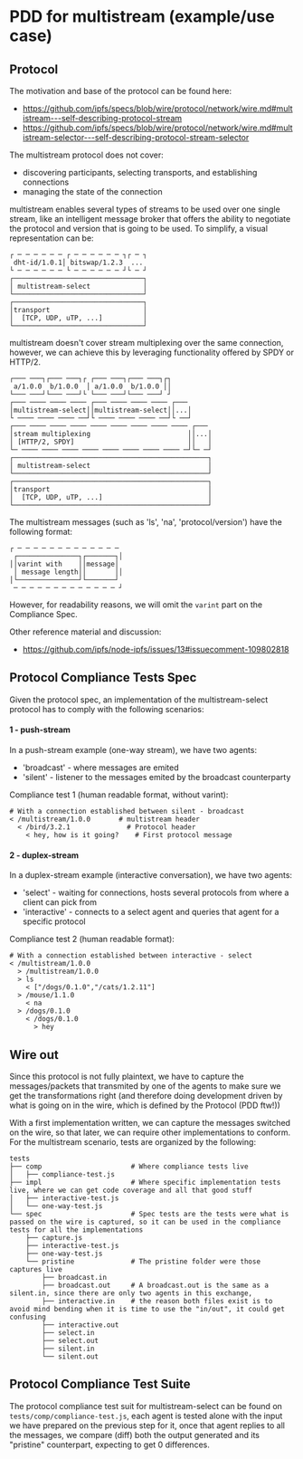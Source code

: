 # PDD for multistream (example/use case)

## Protocol

The motivation and base of the protocol can be found here:

- https://github.com/ipfs/specs/blob/wire/protocol/network/wire.md#multistream---self-describing-protocol-stream
- https://github.com/ipfs/specs/blob/wire/protocol/network/wire.md#multistream-selector---self-describing-protocol-stream-selector

The multistream protocol does not cover:

- discovering participants, selecting transports, and establishing connections
- managing the state of the connection

multistream enables several types of streams to be used over one single stream, like an intelligent message broker that offers the ability to negotiate the protocol and version that is going to be used. To simplify, a visual representation can be:

```
┌ ─ ─ ─ ─ ─ ─ ┌ ─ ─ ─ ─ ─ ─ ┐┌ ─ ┐
 dht-id/1.0.1│ bitswap/1.2.3  ...
└ ─ ─ ─ ─ ─ ─ └ ─ ─ ─ ─ ─ ─ ┘└ ─ ┘
┌────────────────────────────────┐
│ multistream-select             │
└────────────────────────────────┘
┌────────────────────────────────┐
│transport                       │
│  [TCP, UDP, uTP, ...]          │
└────────────────────────────────┘
```

multistream doesn't cover stream multiplexing over the same connection, however, we can achieve this by leveraging functionality offered by SPDY or HTTP/2.

```
┌─── ───┐┌─── ───┐┌ ┌─── ───┐┌─── ───┐┌┐
 a/1.0.0  b/1.0.0  │ a/1.0.0  b/1.0.0 ││
└─── ───┘└─── ───┘└ └─── ───┘└─── ───┘ ┘
┌─── ──── ──── ──── ┌─── ──── ──── ──── ┌───
│multistream-select││multistream-select││...│
└ ──── ──── ──── ──┘└ ──── ──── ──── ──┘└ ──┘
┌─── ──── ──── ──── ──── ──── ──── ──── ──── ┌───
│stream multiplexing                        ││...│
│ [HTTP/2, SPDY]                            ││   │
└─ ──── ──── ──── ──── ──── ──── ──── ──── ─┘└─ ─┘
┌────────────────────────────────────────────────┐
│ multistream-select                             │
└────────────────────────────────────────────────┘
┌────────────────────────────────────────────────┐
│transport                                       │
│  [TCP, UDP, uTP, ...]                          │
└────────────────────────────────────────────────┘
```

The multistream messages (such as 'ls', 'na', 'protocol/version') have the following format:

```
┌ ─ ─ ─ ─ ─ ─ ─ ─ ─ ─ ─ ─ ─
 ┌───────────────┐┌───────┐│
││varint with    ││message│
 │ message length││       ││
│└───────────────┘└───────┘
 ─ ─ ─ ─ ─ ─ ─ ─ ─ ─ ─ ─ ─ ┘
```

However, for readability reasons, we will omit the `varint` part on the Compliance Spec.


Other reference material and discussion:
- https://github.com/ipfs/node-ipfs/issues/13#issuecomment-109802818

## Protocol Compliance Tests Spec

Given the protocol spec, an implementation of the multistream-select protocol has to comply with the following scenarios:

#### 1 - push-stream

In a push-stream example (one-way stream), we have two agents:

- 'broadcast' - where messages are emited 
- 'silent' - listener to the messages emited by the broadcast counterparty

Compliance test 1 (human readable format, without varint):
```
# With a connection established between silent - broadcast
< /multistream/1.0.0       # multistream header
  < /bird/3.2.1              # Protocol header
    < hey, how is it going?    # First protocol message
```

#### 2 - duplex-stream

In a duplex-stream example (interactive conversation), we have two agents:

- 'select' - waiting for connections, hosts several protocols from where a client can pick from
- 'interactive' - connects to a select agent and queries that agent for a specific protocol

Compliance test 2 (human readable format):
```
# With a connection established between interactive - select
< /multistream/1.0.0
  > /multistream/1.0.0
  > ls
    < ["/dogs/0.1.0","/cats/1.2.11"]
  > /mouse/1.1.0
    < na
  > /dogs/0.1.0
    < /dogs/0.1.0
      > hey
```

## Wire out

Since this protocol is not fully plaintext, we have to capture the messages/packets that transmited by one of the agents to make sure we get the transformations right (and therefore doing development driven by what is going on in the wire, which is defined by the Protocol (PDD ftw!))

With a first implementation written, we can capture the messages switched on the wire, so that later, we can require other implementations to conform. For the multistream scenario, tests are organized by the following:

```
tests
├── comp                      # Where compliance tests live
│   ├── compliance-test.js
├── impl                      # Where specific implementation tests live, where we can get code coverage and all that good stuff
│   ├── interactive-test.js
│   └── one-way-test.js
└── spec                      # Spec tests are the tests were what is passed on the wire is captured, so it can be used in the compliance tests for all the implementations
    ├── capture.js
    ├── interactive-test.js
    ├── one-way-test.js
    └── pristine              # The pristine folder were those captures live
        ├── broadcast.in
        ├── broadcast.out     # A broadcast.out is the same as a silent.in, since there are only two agents in this exchange,
        ├── interactive.in    # the reason both files exist is to avoid mind bending when it is time to use the "in/out", it could get confusing
        ├── interactive.out
        ├── select.in
        ├── select.out
        ├── silent.in
        └── silent.out
```

## Protocol Compliance Test Suite

The protocol compliance test suit for multistream-select can be found on `tests/comp/compliance-test.js`, each agent is tested alone with the input we have prepared on the previous step for it, once that agent replies to all the messages, we compare (diff) both the output generated and its "pristine" counterpart, expecting to get 0 differences.
